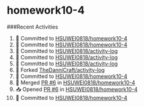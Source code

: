 # homework10-4

###Recent Activities 
<!--START_SECTION:activity-->
1. 📝 Committed to [HSUWEI0818/homework10-4](https://github.com/HSUWEI0818/homework10-4/commit/8a6e70fcf747a21b2f01ba482ef0e56e3a891963)
2. 📝 Committed to [HSUWEI0818/homework10-4](https://github.com/HSUWEI0818/homework10-4/commit/3a217492b5251a613d8468555dfdd5d00a4e2a70)
3. 📝 Committed to [HSUWEI0818/activity-log](https://github.com/HSUWEI0818/activity-log/commit/5861e2d1bc75d9ba74f9c2efbdc6e9d3489ddd79)
4. 📝 Committed to [HSUWEI0818/activity-log](https://github.com/HSUWEI0818/activity-log/commit/05510bf1e731d38316bc9007a6cd73f8109551dd)
5. 📝 Committed to [HSUWEI0818/activity-log](https://github.com/HSUWEI0818/activity-log/commit/fa2ac59507107951bfed8fba0dff9dfe7107ba32)
6. 🍴 Forked [TheDanniCraft/activity-log](https://github.com/TheDanniCraft/activity-log)
7. 📝 Committed to [HSUWEI0818/homework10-4](https://github.com/HSUWEI0818/homework10-4/commit/ded6ffc1bcbee0b3313dbb88f5539cc89915bf3d)
8. 🔀 Merged [PR #6](https://github.com/HSUWEI0818/homework10-4/pull/6) in [HSUWEI0818/homework10-4](https://github.com/HSUWEI0818/homework10-4)
9. 📥 Opened [PR #6](https://github.com/HSUWEI0818/homework10-4/pull/6) in [HSUWEI0818/homework10-4](https://github.com/HSUWEI0818/homework10-4)
10. 📝 Committed to [HSUWEI0818/homework10-4](https://github.com/HSUWEI0818/homework10-4/commit/ded6ffc1bcbee0b3313dbb88f5539cc89915bf3d)
<!--END_SECTION:activity-->
